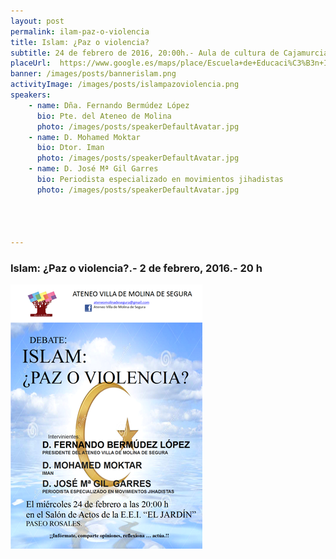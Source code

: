```yaml
---
layout: post
permalink: ilam-paz-o-violencia  
title: Islam: ¿Paz o violencia?  
subtitle: 24 de febrero de 2016, 20:00h.- Aula de cultura de Cajamurcia 
placeUrl:  https://www.google.es/maps/place/Escuela+de+Educaci%C3%B3n+Infantil+N%C2%BA+1/@38.0523753,-1.2155533,17z/data=!3m1!4b1!4m5!3m4!1s0xd6380aa063461a5:0xa4a6aa5b957bba25!8m2!3d38.0523753!4d-1.2133646
banner: /images/posts/bannerislam.png
activityImage: /images/posts/islampazoviolencia.png
speakers: 
    - name: Dña. Fernando Bermúdez López
      bio: Pte. del Ateneo de Molina
      photo: /images/posts/speakerDefaultAvatar.jpg
    - name: D. Mohamed Moktar
      bio: Dtor. Iman
      photo: /images/posts/speakerDefaultAvatar.jpg
    - name: D. José Mª Gil Garres
      bio: Periodista especializado en movimientos jihadistas
      photo: /images/posts/speakerDefaultAvatar.jpg




---
```


### Islam: ¿Paz o violencia?.- 2 de febrero, 2016.- 20 h

![cartel](/images/posts/islampazoviolencia.png)

